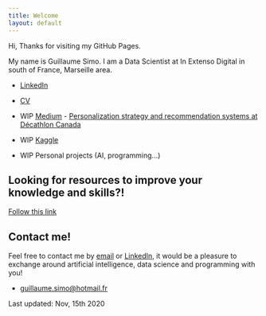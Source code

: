 ```yaml
---
title: Welcome
layout: default
---
```


Hi, 
Thanks for visiting my GitHub Pages.

My name is Guillaume Simo. I am a Data Scientist at In Extenso Digital in south of France, Marseille area.


* [LinkedIn](https://www.linkedin.com/in/guillaume-simo-b16b94123/)

* [CV](docs/CV_en.pdf)

* WIP [Medium](https://medium.com/@guillaume.simo) - [Personalization strategy and recommendation systems at Décathlon Canada](https://medium.com/decathlondevelopers/personalization-strategy-and-recommendation-systems-at-d%C3%A9cathlon-canada-d9cb3d37f675)

* WIP [Kaggle](https://www.kaggle.com/guillaumes)

* WIP Personal projects (AI, programming...)



## Looking for resources to improve your knowledge and skills?!

[Follow this link](src/improve-skills.md)


## Contact me!

Feel free to contact me by [email](mailto:guillaume.simo@hotmail.fr?subject=[GitHub]%20your-subject) or [LinkedIn](https://www.linkedin.com/in/guillaume-simo-b16b94123/), it would be a pleasure to exchange around artificial intelligence, data science and programming with you!


* [guillaume.simo@hotmail.fr](mailto:guillaume.simo@hotmail.fr?subject=[GitHub]%20your-subject)

Last updated: Nov, 15th 2020
